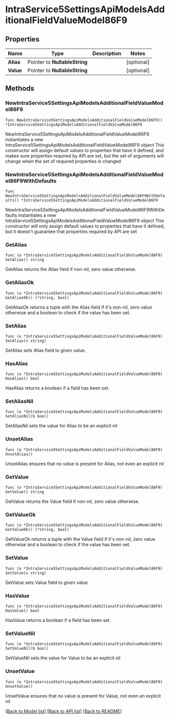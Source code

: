 # IntraService5SettingsApiModelsAdditionalFieldValueModel86F9

## Properties

Name | Type | Description | Notes
------------ | ------------- | ------------- | -------------
**Alias** | Pointer to **NullableString** |  | [optional] 
**Value** | Pointer to **NullableString** |  | [optional] 

## Methods

### NewIntraService5SettingsApiModelsAdditionalFieldValueModel86F9

`func NewIntraService5SettingsApiModelsAdditionalFieldValueModel86F9() *IntraService5SettingsApiModelsAdditionalFieldValueModel86F9`

NewIntraService5SettingsApiModelsAdditionalFieldValueModel86F9 instantiates a new IntraService5SettingsApiModelsAdditionalFieldValueModel86F9 object
This constructor will assign default values to properties that have it defined,
and makes sure properties required by API are set, but the set of arguments
will change when the set of required properties is changed

### NewIntraService5SettingsApiModelsAdditionalFieldValueModel86F9WithDefaults

`func NewIntraService5SettingsApiModelsAdditionalFieldValueModel86F9WithDefaults() *IntraService5SettingsApiModelsAdditionalFieldValueModel86F9`

NewIntraService5SettingsApiModelsAdditionalFieldValueModel86F9WithDefaults instantiates a new IntraService5SettingsApiModelsAdditionalFieldValueModel86F9 object
This constructor will only assign default values to properties that have it defined,
but it doesn't guarantee that properties required by API are set

### GetAlias

`func (o *IntraService5SettingsApiModelsAdditionalFieldValueModel86F9) GetAlias() string`

GetAlias returns the Alias field if non-nil, zero value otherwise.

### GetAliasOk

`func (o *IntraService5SettingsApiModelsAdditionalFieldValueModel86F9) GetAliasOk() (*string, bool)`

GetAliasOk returns a tuple with the Alias field if it's non-nil, zero value otherwise
and a boolean to check if the value has been set.

### SetAlias

`func (o *IntraService5SettingsApiModelsAdditionalFieldValueModel86F9) SetAlias(v string)`

SetAlias sets Alias field to given value.

### HasAlias

`func (o *IntraService5SettingsApiModelsAdditionalFieldValueModel86F9) HasAlias() bool`

HasAlias returns a boolean if a field has been set.

### SetAliasNil

`func (o *IntraService5SettingsApiModelsAdditionalFieldValueModel86F9) SetAliasNil(b bool)`

 SetAliasNil sets the value for Alias to be an explicit nil

### UnsetAlias
`func (o *IntraService5SettingsApiModelsAdditionalFieldValueModel86F9) UnsetAlias()`

UnsetAlias ensures that no value is present for Alias, not even an explicit nil
### GetValue

`func (o *IntraService5SettingsApiModelsAdditionalFieldValueModel86F9) GetValue() string`

GetValue returns the Value field if non-nil, zero value otherwise.

### GetValueOk

`func (o *IntraService5SettingsApiModelsAdditionalFieldValueModel86F9) GetValueOk() (*string, bool)`

GetValueOk returns a tuple with the Value field if it's non-nil, zero value otherwise
and a boolean to check if the value has been set.

### SetValue

`func (o *IntraService5SettingsApiModelsAdditionalFieldValueModel86F9) SetValue(v string)`

SetValue sets Value field to given value.

### HasValue

`func (o *IntraService5SettingsApiModelsAdditionalFieldValueModel86F9) HasValue() bool`

HasValue returns a boolean if a field has been set.

### SetValueNil

`func (o *IntraService5SettingsApiModelsAdditionalFieldValueModel86F9) SetValueNil(b bool)`

 SetValueNil sets the value for Value to be an explicit nil

### UnsetValue
`func (o *IntraService5SettingsApiModelsAdditionalFieldValueModel86F9) UnsetValue()`

UnsetValue ensures that no value is present for Value, not even an explicit nil

[[Back to Model list]](../README.md#documentation-for-models) [[Back to API list]](../README.md#documentation-for-api-endpoints) [[Back to README]](../README.md)


